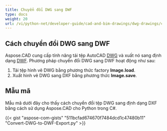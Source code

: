 ```yaml
---
title: Chuyển đổi DWG sang DWF
type: docs
weight: 20
url: /vi/python-net/developer-guide/cad-and-bim-drawings/dwg-drawings/convert-dwg-to-dwf/
---
```


## **Cách chuyển đổi DWG sang DWF**

Aspose.CAD cung cấp tính năng tải tệp AutoCAD [DWG](https://docs.fileformat.com/cad/dwg/) và xuất nó sang định dạng [DWF](https://docs.fileformat.com/cad/dwf/). Phương pháp chuyển đổi DWG sang DWF hoạt động như sau:

1. Tải tệp hình vẽ DWG bằng phương thức factory **Image.load**.
1. Xuất hình vẽ DWG sang DXF bằng phương thức **Image.save**.

## Mẫu mã

Mẫu mã dưới đây cho thấy cách chuyển đổi tệp DWG sang định dạng DXF bằng cách sử dụng Aspose.CAD cho Python trong C#.

{{< gist "aspose-com-gists" "511bcfad674670f7484dcd1c47480b11" "Convert-DWG-to-DWF-Export.py" >}}
